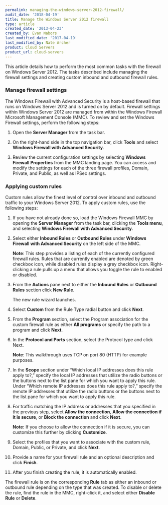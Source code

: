 ```yaml
---
permalink: managing-the-windows-server-2012-firewall/
audit_date: '2018-04-19'
title: Manage the Windows Server 2012 firewall
type: article
created_date: '2013-04-23'
created_by: Evan Nabors
last_modified_date: '2017-04-19'
last_modified_by: Nate Archer
product: Cloud Servers
product_url: cloud-servers
---
```


This article details how to perform the most common tasks with the firewall on Windows Server 2012. The tasks described include managing the firewall settings and creating custom inbound and outbound firewall rules.

### Manage firewall settings

The Windows Firewall with Advanced Security is a host-based firewall that runs on Windows Server 2012 and is turned on by default. Firewall settings within Windows Server 2012 are managed from within the Windows Firewall Microsoft Management Console (MMC). To review and set the Windows Firewall settings, perform the following steps:

1. Open the **Server Manager** from the task bar.

2. On the right-hand side in the top navigation bar, click **Tools** and select **Windows Firewall with Advanced
Security**.

3. Review the current configuration settings by selecting **Windows Firewall Properties** from the MMC landing page. You can access and modify the settings for each of the three firewall profiles, Domain, Private, and Public, as well as IPSec settings.

### Applying custom rules

Custom rules allow the finest level of control over inbound and outbound traffic to your Windows Server 2012. To apply custom rules, use the following steps:

1. If you have not already done so, load the Windows Firewall MMC by
opening the **Server Manager** from the task bar, clicking the
**Tools menu**, and selecting **Windows Firewall with Advanced
Security**.

2. Select either **Inbound Rules** or **Outbound Rules** under **Windows Firewall with Advanced
Security** on the left side of the MMC.

   **Note**: This step provides a listing of each of the currently configured firewall rules. Rules that are currently enabled are denoted by green checkbox icon, while disabled rules display a grey checkbox icon. Right-clicking a rule pulls up a menu that allows you toggle the rule to enabled or disabled.

3. From the **Actions** pane next to either the **Inbound Rules** or **Outbound Rules** section click **New Rule**.

   The new rule wizard launches.

4. Select **Custom** from the Rule Type radial button and click **Next**.

5. From the **Program** section, select the Program association for the custom firewall rule as either **All programs** or specify the path to a program and click **Next**.

6. In the **Protocol and Ports** section, select the Protocol type and click Next.

   **Note**: This walkthrough uses TCP on port 80 (HTTP) for example purposes.

7. In the **Scope** section under “Which local IP addresses does this rule apply to?,” specify the local IP addresses that utilize the radio buttons or the buttons next to the list pane for which you want to apply this rule. Under “Which remote IP addresses does this rule apply to?,” specify the remote IP addresses that utilize the radio buttons or the buttons next to the list pane for which you want to apply this rule.

8. For traffic matching the IP address or addresses that you specified in the previous step, select  **Allow the connection**, **Allow the connection if it is secure**, or **Block the connection** and click **Next**.

   **Note:** If you choose to allow the connection if it is secure, you can customize this further by clicking **Customize**.

9. Select the profiles that you want to associate with the custom rule, Domain, Public, or Private, and click **Next**.

10. Provide a name for your firewall rule and an optional description and click **Finish**.

11. After you finish creating the rule, it is automatically enabled.

The firewall rule is on the corresponding **Rule** tab as either an inbound or outbound rule depending on the type that was created. To disable or delete the rule, find the rule in the MMC, right-click it, and select either **Disable Rule** or **Delete**.
